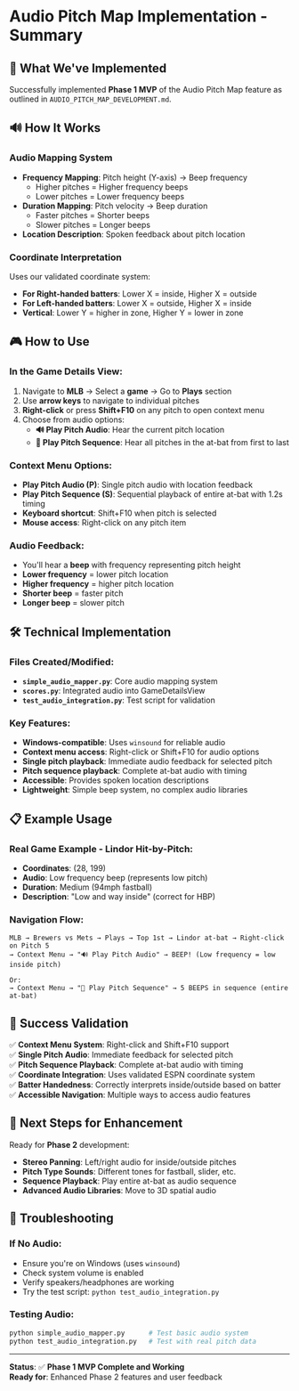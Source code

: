 # Audio Pitch Map Implementation - Summary

## 🎯 **What We've Implemented**

Successfully implemented **Phase 1 MVP** of the Audio Pitch Map feature as outlined in `AUDIO_PITCH_MAP_DEVELOPMENT.md`.

## 🔊 **How It Works**

### **Audio Mapping System**
- **Frequency Mapping**: Pitch height (Y-axis) → Beep frequency
  - Higher pitches = Higher frequency beeps
  - Lower pitches = Lower frequency beeps
- **Duration Mapping**: Pitch velocity → Beep duration  
  - Faster pitches = Shorter beeps
  - Slower pitches = Longer beeps
- **Location Description**: Spoken feedback about pitch location

### **Coordinate Interpretation** 
Uses our validated coordinate system:
- **For Right-handed batters**: Lower X = inside, Higher X = outside
- **For Left-handed batters**: Lower X = outside, Higher X = inside  
- **Vertical**: Lower Y = higher in zone, Higher Y = lower in zone

## 🎮 **How to Use**

### **In the Game Details View:**
1. Navigate to **MLB** → Select a **game** → Go to **Plays** section
2. Use **arrow keys** to navigate to individual pitches
3. **Right-click** or press **Shift+F10** on any pitch to open context menu
4. Choose from audio options:
   - **🔊 Play Pitch Audio**: Hear the current pitch location
   - **🎵 Play Pitch Sequence**: Hear all pitches in the at-bat from first to last

### **Context Menu Options:**
- **Play Pitch Audio (P)**: Single pitch audio with location feedback
- **Play Pitch Sequence (S)**: Sequential playback of entire at-bat with 1.2s timing
- **Keyboard shortcut**: Shift+F10 when pitch is selected
- **Mouse access**: Right-click on any pitch item

### **Audio Feedback:**
- You'll hear a **beep** with frequency representing pitch height
- **Lower frequency** = lower pitch location
- **Higher frequency** = higher pitch location  
- **Shorter beep** = faster pitch
- **Longer beep** = slower pitch

## 🛠 **Technical Implementation**

### **Files Created/Modified:**
- **`simple_audio_mapper.py`**: Core audio mapping system
- **`scores.py`**: Integrated audio into GameDetailsView
- **`test_audio_integration.py`**: Test script for validation

### **Key Features:**
- **Windows-compatible**: Uses `winsound` for reliable audio
- **Context menu access**: Right-click or Shift+F10 for audio options
- **Single pitch playback**: Immediate audio feedback for selected pitch
- **Pitch sequence playback**: Complete at-bat audio with timing
- **Accessible**: Provides spoken location descriptions  
- **Lightweight**: Simple beep system, no complex audio libraries

## 📋 **Example Usage**

### **Real Game Example - Lindor Hit-by-Pitch:**
- **Coordinates**: (28, 199)
- **Audio**: Low frequency beep (represents low pitch)
- **Duration**: Medium (94mph fastball)
- **Description**: "Low and way inside" (correct for HBP)

### **Navigation Flow:**
```
MLB → Brewers vs Mets → Plays → Top 1st → Lindor at-bat → Right-click on Pitch 5
→ Context Menu → "🔊 Play Pitch Audio" → BEEP! (Low frequency = low inside pitch)

Or:
→ Context Menu → "🎵 Play Pitch Sequence" → 5 BEEPS in sequence (entire at-bat)
```

## 🎯 **Success Validation**

✅ **Context Menu System**: Right-click and Shift+F10 support  
✅ **Single Pitch Audio**: Immediate feedback for selected pitch  
✅ **Pitch Sequence Playback**: Complete at-bat audio with timing  
✅ **Coordinate Integration**: Uses validated ESPN coordinate system  
✅ **Batter Handedness**: Correctly interprets inside/outside based on batter  
✅ **Accessible Navigation**: Multiple ways to access audio features  

## 🌟 **Next Steps for Enhancement**

Ready for **Phase 2** development:
- **Stereo Panning**: Left/right audio for inside/outside pitches
- **Pitch Type Sounds**: Different tones for fastball, slider, etc.
- **Sequence Playback**: Play entire at-bat as audio sequence
- **Advanced Audio Libraries**: Move to 3D spatial audio

## 🔧 **Troubleshooting**

### **If No Audio:**
- Ensure you're on Windows (uses `winsound`)
- Check system volume is enabled
- Verify speakers/headphones are working
- Try the test script: `python test_audio_integration.py`

### **Testing Audio:**
```bash
python simple_audio_mapper.py      # Test basic audio system
python test_audio_integration.py   # Test with real pitch data
```

---

**Status**: ✅ **Phase 1 MVP Complete and Working**  
**Ready for**: Enhanced Phase 2 features and user feedback
